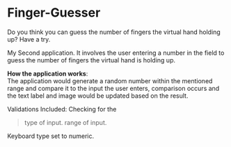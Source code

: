 # Finger-Guesser
Do you think you can guess the number of fingers the virtual hand holding up? Have a try.

My Second application.
It involves the user entering a number in the field to guess the number of fingers the virtual hand is holding up.

<b>How the application works</b>:<br>
The application would generate a random number within the mentioned range and compare it to the input the user enters,
comparison occurs and the text label and image would be updated based on the result.

Validations Included:
Checking for the 
>type of input.
>range of input.

Keyboard type set to numeric.


